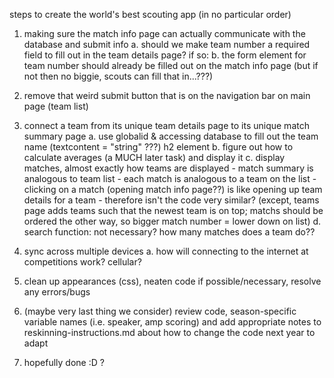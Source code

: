 steps to create the world's best scouting app (in no particular order)

1. making sure the match info page can actually communicate with the database and submit info
    a. should we make team number a required field to fill out in the team details page? if so:
    b. the form element for team number should already be filled out on the match info page (but if not then no biggie, scouts can fill that in...???)

2. remove that weird submit button that is on the navigation bar on main page (team list) 

3. connect a team from its unique team details page to its unique match summary page
    a. use globalid & accessing database to fill out the team name (textcontent = "string" ???) h2 element 
    b. figure out how to calculate averages (a MUCH later task) and display it 
    c. display matches, almost exactly how teams are displayed 
        - match summary is analogous to team list
        - each match is analogous to a team on the list
        - clicking on a match (opening match info page??) is like opening up team details for a team
        - therefore isn't the code very similar? (except, teams page adds teams such that the newest team is on top; matchs should be ordered the other way, so bigger match number = lower down on list)
    d. search function: not necessary? how many matches does a team do??

4. sync across multiple devices
    a. how will connecting to the internet at competitions work? cellular?

5. clean up appearances (css), neaten code if possible/necessary, resolve any errors/bugs

6. (maybe very last thing we consider) review code, season-specific variable names (i.e. speaker, amp scoring) and add appropriate notes to reskinning-instructions.md about how to change the code next year to adapt

7. hopefully done :D ?
    